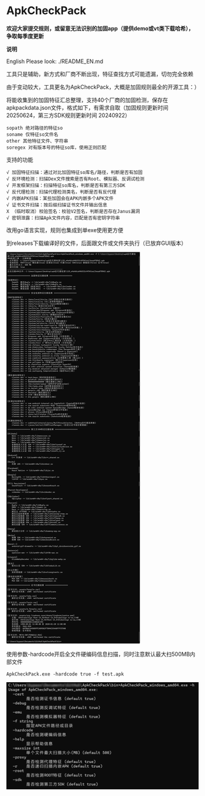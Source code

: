# ApkCheckPack

**欢迎大家提交规则，或留意无法识别的加固app（提供demo或vt类下载哈希），争取每季度更新**

**说明**

English Please look: ./README_EN.md

工具只是辅助，新方式和厂商不断出现，特征查找方式可能遗漏，切勿完全依赖

由于变动较大，工具更名为ApkCheckPack，大概是加固规则最全的开源工具：）

将能收集到的加固特征汇总整理，支持40个厂商的加固检测，保存在apkpackdata.json文件，格式如下，有需求自取（加固规则更新时间 20250624，第三方SDK规则更新时间 20240922）

    sopath 绝对路径的特征so
    soname 仅特征so文件名
    other 其他特征文件、字符串
    soregex 对有版本号的特征so库，使用正则匹配

支持的功能

    √ 加固特征扫描：通过对比加固特征so库名/路径，判断是否有加固
    √ 反环境检测：扫描Dex文件搜索是否有Root、模拟器、反调试检测
    √ 开发框架扫描：扫描特征so库名，判断是否有第三方SDK
    √ 反代理检测：扫描代理检测类名，判断是否有反代理
    √ 内嵌APK扫描：某些加固会在APK内嵌多个APK文件
    √ 证书文件扫描：按后缀扫描证书文件并输出信息
    X （临时取消）校验签名：校验V2签名，判断是否存在Janus漏洞
    √ 密钥泄露：扫描Apk文件内容，匹配是否有密钥字符串

改用go语言实现，规则也集成到单exe使用更方便

到releases下载编译好的文件，后面跟文件或文件夹执行（已放弃GUI版本）

![gui](fun.png)

使用参数-hardcode开启全文件硬编码信息扫描，同时注意默认最大扫500MB内部文件

    ApkCheckPack.exe -hardcode true -f test.apk

![gui2](help.png)
